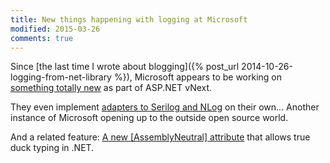```yaml
---
title: New things happening with logging at Microsoft
modified: 2015-03-26
comments: true
---
```


Since [the last time I wrote about blogging]({% post_url 2014-10-26-logging-from-net-library %}),
Microsoft appears to be working on [something totally new](https://github.com/aspnet/Logging)
as part of ASP.NET vNext.

They even implement [adapters to Serilog and NLog](https://github.com/aspnet/Logging/tree/dev/src)
on their own... Another instance of Microsoft opening up to the outside open source world.

And a related feature: [A new [AssemblyNeutral] attribute](https://github.com/aspnet/Home/wiki/Assembly-Neutral-Interfaces)
that allows true duck typing in .NET.

